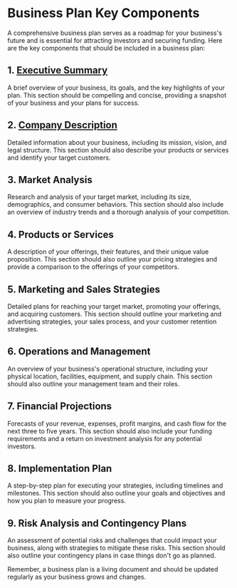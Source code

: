 # Business Plan Key Components

A comprehensive business plan serves as a roadmap for your business's future and is essential for attracting investors and securing funding. Here are the key components that should be included in a business plan:

## 1. [Executive Summary](https://github.com/mrthomware/MakerSpace/blob/main/MakerSpace/4.0_Develop_a_Business_Plan/Key%20Components%20of%20a%20Business%20Plan/Executive%20Summary.MD)

A brief overview of your business, its goals, and the key highlights of your plan. This section should be compelling and concise, providing a snapshot of your business and your plans for success.

## 2. [Company Description](https://github.com/mrthomware/MakerSpace/blob/main/MakerSpace/4.0_Develop_a_Business_Plan/Key%20Components%20of%20a%20Business%20Plan/Company%20Description.MD)

Detailed information about your business, including its mission, vision, and legal structure. This section should also describe your products or services and identify your target customers.

## 3. Market Analysis

Research and analysis of your target market, including its size, demographics, and consumer behaviors. This section should also include an overview of industry trends and a thorough analysis of your competition.

## 4. Products or Services

A description of your offerings, their features, and their unique value proposition. This section should also outline your pricing strategies and provide a comparison to the offerings of your competitors.

## 5. Marketing and Sales Strategies

Detailed plans for reaching your target market, promoting your offerings, and acquiring customers. This section should outline your marketing and advertising strategies, your sales process, and your customer retention strategies.

## 6. Operations and Management

An overview of your business's operational structure, including your physical location, facilities, equipment, and supply chain. This section should also outline your management team and their roles.

## 7. Financial Projections

Forecasts of your revenue, expenses, profit margins, and cash flow for the next three to five years. This section should also include your funding requirements and a return on investment analysis for any potential investors.

## 8. Implementation Plan

A step-by-step plan for executing your strategies, including timelines and milestones. This section should also outline your goals and objectives and how you plan to measure your progress.

## 9. Risk Analysis and Contingency Plans

An assessment of potential risks and challenges that could impact your business, along with strategies to mitigate these risks. This section should also outline your contingency plans in case things don't go as planned.

Remember, a business plan is a living document and should be updated regularly as your business grows and changes.
